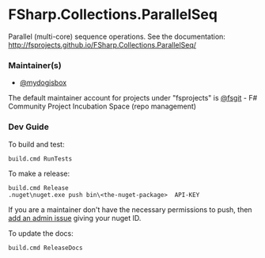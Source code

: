 FSharp.Collections.ParallelSeq
==============================

Parallel (multi-core) sequence operations. See the documentation: http://fsprojects.github.io/FSharp.Collections.ParallelSeq/


### Maintainer(s)

- [@mydogisbox](https://github.com/mydogisbox)

The default maintainer account for projects under "fsprojects" is [@fsgit](https://github.com/fsgit) - F# Community Project Incubation Space (repo management)

### Dev Guide

To build and test:

    build.cmd RunTests
   
To make a release:

    build.cmd Release 
    .nuget\nuget.exe push bin\<the-nuget-package>  API-KEY
    
If you are a maintainer don't have the necessary permissions to push, then [add an admin issue](https://github.com/fsprojects/FsProjectsAdmin/issues) giving your nuget ID.

To update the docs:

    build.cmd ReleaseDocs
